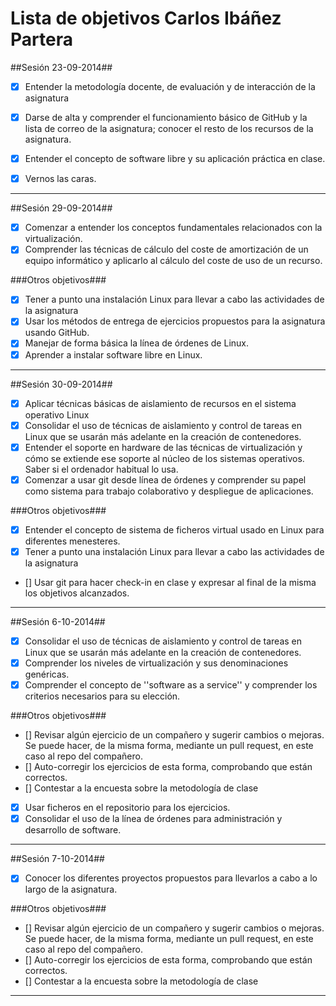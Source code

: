 Lista de objetivos Carlos Ibáñez Partera
=====================================================

##Sesión 23-09-2014##

* [X] Entender la metodología docente, de evaluación y de interacción de la asignatura
* [X] Darse de alta y comprender el funcionamiento básico de GitHub y la lista de correo de la asignatura; conocer el resto de los recursos de la asignatura.
* [X] Entender el concepto de software libre y su aplicación práctica en clase.
* [X] Vernos las caras.


***

##Sesión 29-09-2014##

* [X] Comenzar a entender los conceptos fundamentales relacionados con la virtualización.
* [X] Comprender las técnicas de cálculo del coste de amortización de un equipo informático y aplicarlo al cálculo del coste de uso de un recurso.

###Otros objetivos###
* [X] Tener a punto una instalación Linux para llevar a cabo las actividades de la asignatura
* [X] Usar los métodos de entrega de ejercicios propuestos para la asignatura usando GitHub.
* [X] Manejar de forma básica la línea de órdenes de Linux.
* [X] Aprender a instalar software libre en Linux.

***

##Sesión 30-09-2014##

* [X] Aplicar técnicas básicas de aislamiento de recursos en el sistema operativo Linux
* [X] Consolidar el uso de técnicas de aislamiento y control de tareas en Linux que se usarán más adelante en la creación de contenedores.
* [X] Entender el soporte en hardware de las técnicas de virtualización y cómo se extiende ese soporte al núcleo de los sistemas operativos. Saber si el ordenador habitual lo usa.
* [X] Comenzar a usar git desde línea de órdenes y comprender su papel como sistema para trabajo colaborativo y despliegue de aplicaciones.

###Otros objetivos###

* [X] Entender el concepto de sistema de ficheros virtual usado en Linux para diferentes menesteres.
* [X] Tener a punto una instalación Linux para llevar a cabo las actividades de la asignatura
* [] Usar git para hacer check-in en clase y expresar al final de la misma los objetivos alcanzados.

***

##Sesión 6-10-2014##

* [X] Consolidar el uso de técnicas de aislamiento y control de tareas en Linux que se usarán más adelante en la creación de contenedores.
* [X] Comprender los niveles de virtualización y sus denominaciones genéricas.
* [X] Comprender el concepto de ''software as a service'' y comprender los criterios necesarios para su elección.

###Otros objetivos###

* [] Revisar algún ejercicio de un compañero y sugerir cambios o mejoras. Se puede hacer, de la misma forma, mediante un pull request, en este caso al repo del compañero.
* [] Auto-corregir los ejercicios de esta forma, comprobando que están correctos.
* [] Contestar a la encuesta sobre la metodología de clase
* [X] Usar ficheros en el repositorio para los ejercicios.
* [X] Consolidar el uso de la línea de órdenes para administración y desarrollo de software.

***

##Sesión 7-10-2014##

* [X] Conocer los diferentes proyectos propuestos para llevarlos a cabo a lo largo de la asignatura.

###Otros objetivos###

* [] Revisar algún ejercicio de un compañero y sugerir cambios o mejoras. Se puede hacer, de la misma forma, mediante un pull request, en este caso al repo del compañero.
* [] Auto-corregir los ejercicios de esta forma, comprobando que están correctos.
* [] Contestar a la encuesta sobre la metodología de clase

***
